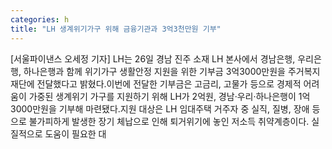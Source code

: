 ```yaml
---
categories: h
title: "LH 생계위기가구 위해 금융기관과 3억3천만원 기부"
---
```

[서울파이낸스 오세정 기자] LH는 26일 경남 진주 소재 LH 본사에서 경남은행, 우리은행, 하나은행과 함께 위기가구 생활안정 지원을 위한 기부금 3억3000만원을 주거복지재단에 전달했다고 밝혔다.이번에 전달한 기부금은 고금리, 고물가 등으로 경제적 어려움이 가중된 생계위기 가구를 지원하기 위해 LH가 2억원, 경남·우리·하나은행이 1억3000만원을 기부해 마련됐다.지원 대상은 LH 임대주택 거주자 중 실직, 질병, 장애 등으로 불가피하게 발생한 장기 체납으로 인해 퇴거위기에 놓인 저소득 취약계층이다. 실질적으로 도움이 필요한 대